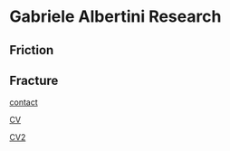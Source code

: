 # Gabriele Albertini Research



## Friction

## Fracture

[contact](contact.md)

[CV](https://gabrielealbertini.github.io/gabriele_albertini_vitae.pdf)

[CV2](gabriele_albertini_vitae.pdf)

